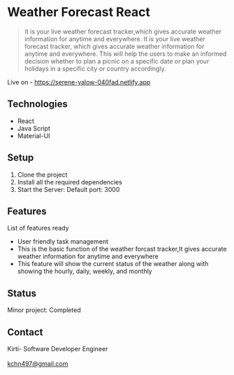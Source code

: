 # Weather Forecast React

> It is your live weather forecast tracker,which gives accurate weather information for anytime and everywhere. It is your live weather forecast tracker, which gives accurate weather information for anytime and everywhere. This will help the users to make an informed decision whether to plan a picnic on a specific date or plan your holidays in a specific city or country accordingly.

Live on - https://serene-yalow-040fad.netlify.app

## Technologies
* React
* Java Script
* Material-UI

## Setup
1. Clone the project
2. Install all the required dependencies
3. Start the Server: Default port: 3000

## Features
List of features ready
*  User friendly task management
*  This is the basic function of the weather forcast tracker,It gives accurate weather information for anytime and everywhere
*  This feature will show the current status of the weather along with showing the hourly, daily, weekly, and monthly

## Status
Minor project: Completed

## Contact
Kirti- Software Developer Engineer
<br/>
<br/>
kchn497@gmail.com
